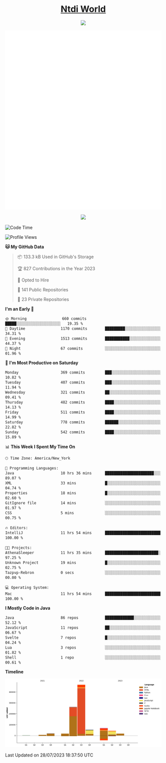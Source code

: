 <h1 align="center"><a href="https://www.ntdi.world">Ntdi World</a></h1>
<p align="center">
  <a href="https://github.com/n-tdi"><img src="https://readme-typing-svg.herokuapp.com?lines=FullStack+Developer;Web+Developer;Open-Source+Enthusiast;Java+Developer;Spigot-API%20Developer;&center=true&width=500&height=50"></a>
</p>

<div align="center">
  <img src="/github-metrics.svg"></img>
  
  <img src="https://komarev.com/ghpvc/?username=n-tdi&color=green"></img>
</div>

<!-- May use later.. idk -->
<!-- <a href="http://www.github.com/n-tdi"><img src="https://github-readme-stats.vercel.app/api?username=n-tdi&show_icons=true&hide=&count_private=true&title_color=0891b2&text_color=ffffff&icon_color=0891b2&bg_color=1c1917&hide_border=true&show_icons=true" alt="n-tdi's GitHub stats" /></a> -->

<!--START_SECTION:waka-->
![Code Time](http://img.shields.io/badge/Code%20Time-287%20hrs%2014%20mins-blue)

![Profile Views](http://img.shields.io/badge/Profile%20Views-5-blue)

**🐱 My GitHub Data** 

> 📦 133.3 kB Used in GitHub's Storage 
 > 
> 🏆 827 Contributions in the Year 2023
 > 
> 💼 Opted to Hire
 > 
> 📜 141 Public Repositories 
 > 
> 🔑 23 Private Repositories 
 > 
**I'm an Early 🐤** 

```text
🌞 Morning                660 commits         █████░░░░░░░░░░░░░░░░░░░░   19.35 % 
🌆 Daytime                1170 commits        █████████░░░░░░░░░░░░░░░░   34.31 % 
🌃 Evening                1513 commits        ███████████░░░░░░░░░░░░░░   44.37 % 
🌙 Night                  67 commits          ░░░░░░░░░░░░░░░░░░░░░░░░░   01.96 % 
```
📅 **I'm Most Productive on Saturday** 

```text
Monday                   369 commits         ███░░░░░░░░░░░░░░░░░░░░░░   10.82 % 
Tuesday                  407 commits         ███░░░░░░░░░░░░░░░░░░░░░░   11.94 % 
Wednesday                321 commits         ██░░░░░░░░░░░░░░░░░░░░░░░   09.41 % 
Thursday                 482 commits         ████░░░░░░░░░░░░░░░░░░░░░   14.13 % 
Friday                   511 commits         ████░░░░░░░░░░░░░░░░░░░░░   14.99 % 
Saturday                 778 commits         ██████░░░░░░░░░░░░░░░░░░░   22.82 % 
Sunday                   542 commits         ████░░░░░░░░░░░░░░░░░░░░░   15.89 % 
```


📊 **This Week I Spent My Time On** 

```text
🕑︎ Time Zone: America/New_York

💬 Programming Languages: 
Java                     10 hrs 36 mins      ██████████████████████░░░   89.07 % 
XML                      33 mins             █░░░░░░░░░░░░░░░░░░░░░░░░   04.74 % 
Properties               18 mins             █░░░░░░░░░░░░░░░░░░░░░░░░   02.60 % 
GitIgnore file           14 mins             ░░░░░░░░░░░░░░░░░░░░░░░░░   01.97 % 
CSS                      5 mins              ░░░░░░░░░░░░░░░░░░░░░░░░░   00.75 % 

🔥 Editors: 
IntelliJ                 11 hrs 54 mins      █████████████████████████   100.00 % 

🐱‍💻 Projects: 
AthenaSleeper            11 hrs 35 mins      ████████████████████████░   97.25 % 
Unknown Project          19 mins             █░░░░░░░░░░░░░░░░░░░░░░░░   02.75 % 
Tazpvp-Rebron            0 secs              ░░░░░░░░░░░░░░░░░░░░░░░░░   00.00 % 

💻 Operating System: 
Mac                      11 hrs 54 mins      █████████████████████████   100.00 % 
```

**I Mostly Code in Java** 

```text
Java                     86 repos            █████████████░░░░░░░░░░░░   52.12 % 
JavaScript               11 repos            ██░░░░░░░░░░░░░░░░░░░░░░░   06.67 % 
Svelte                   7 repos             █░░░░░░░░░░░░░░░░░░░░░░░░   04.24 % 
Lua                      3 repos             ░░░░░░░░░░░░░░░░░░░░░░░░░   01.82 % 
Shell                    1 repo              ░░░░░░░░░░░░░░░░░░░░░░░░░   00.61 % 
```



**Timeline**

![Lines of Code chart](https://raw.githubusercontent.com/n-tdi/n-tdi/main/assets/bar_graph.png)


 Last Updated on 28/07/2023 18:37:50 UTC
<!--END_SECTION:waka-->
